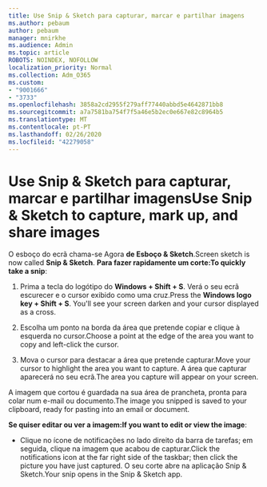 ```yaml
---
title: Use Snip & Sketch para capturar, marcar e partilhar imagens
ms.author: pebaum
author: pebaum
manager: mnirkhe
ms.audience: Admin
ms.topic: article
ROBOTS: NOINDEX, NOFOLLOW
localization_priority: Normal
ms.collection: Adm_O365
ms.custom:
- "9001666"
- "3733"
ms.openlocfilehash: 3858a2cd2955f279aff77440abbd5e4642871bb8
ms.sourcegitcommit: a7a7581ba754f7f5a46e5b2ec0e667e82c8964b5
ms.translationtype: MT
ms.contentlocale: pt-PT
ms.lasthandoff: 02/26/2020
ms.locfileid: "42279058"
---
```

# <a name="use-snip--sketch-to-capture-mark-up-and-share-images"></a><span data-ttu-id="2ee40-102">Use Snip & Sketch para capturar, marcar e partilhar imagens</span><span class="sxs-lookup"><span data-stu-id="2ee40-102">Use Snip & Sketch to capture, mark up, and share images</span></span>

<span data-ttu-id="2ee40-103">O esboço do ecrã chama-se Agora **de Esboço & Sketch**.</span><span class="sxs-lookup"><span data-stu-id="2ee40-103">Screen sketch is now called **Snip & Sketch**.</span></span> <span data-ttu-id="2ee40-104">**Para fazer rapidamente um corte:**</span><span class="sxs-lookup"><span data-stu-id="2ee40-104">**To quickly take a snip**:</span></span>

1. <span data-ttu-id="2ee40-105">Prima a tecla do logótipo do **Windows + Shift + S**. Verá o seu ecrã escurecer e o cursor exibido como uma cruz.</span><span class="sxs-lookup"><span data-stu-id="2ee40-105">Press the **Windows logo key + Shift + S**. You'll see your screen darken and your cursor displayed as a cross.</span></span> 

2. <span data-ttu-id="2ee40-106">Escolha um ponto na borda da área que pretende copiar e clique à esquerda no cursor.</span><span class="sxs-lookup"><span data-stu-id="2ee40-106">Choose a point at the edge of the area you want to copy and left-click the cursor.</span></span> 

3. <span data-ttu-id="2ee40-107">Mova o cursor para destacar a área que pretende capturar.</span><span class="sxs-lookup"><span data-stu-id="2ee40-107">Move your cursor to highlight the area you want to capture.</span></span> <span data-ttu-id="2ee40-108">A área que capturar aparecerá no seu ecrã.</span><span class="sxs-lookup"><span data-stu-id="2ee40-108">The area you capture will appear on your screen.</span></span>

<span data-ttu-id="2ee40-109">A imagem que cortou é guardada na sua área de prancheta, pronta para colar num e-mail ou documento.</span><span class="sxs-lookup"><span data-stu-id="2ee40-109">The image you snipped is saved to your clipboard, ready for pasting into an email or document.</span></span> 

<span data-ttu-id="2ee40-110">**Se quiser editar ou ver a imagem:**</span><span class="sxs-lookup"><span data-stu-id="2ee40-110">**If you want to edit or view the image**:</span></span> 

- <span data-ttu-id="2ee40-111">Clique no ícone de notificações no lado direito da barra de tarefas; em seguida, clique na imagem que acabou de capturar.</span><span class="sxs-lookup"><span data-stu-id="2ee40-111">Click the notifications icon at the far right side of the taskbar; then click the picture you have just captured.</span></span> <span data-ttu-id="2ee40-112">O seu corte abre na aplicação Snip & Sketch.</span><span class="sxs-lookup"><span data-stu-id="2ee40-112">Your snip opens in the Snip & Sketch app.</span></span>
